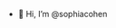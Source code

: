 - 👋 Hi, I’m @sophiacohen

<!---
sophiacohen/sophiacohen is a ✨ special ✨ repository because its `README.md` (this file) appears on your GitHub profile.
You can click the Preview link to take a look at your changes.
--->
